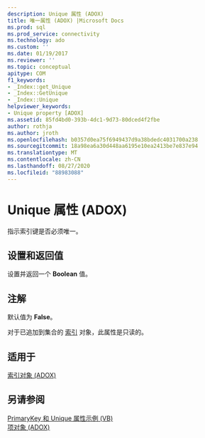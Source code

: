 ```yaml
---
description: Unique 属性 (ADOX)
title: 唯一属性 (ADOX) |Microsoft Docs
ms.prod: sql
ms.prod_service: connectivity
ms.technology: ado
ms.custom: ''
ms.date: 01/19/2017
ms.reviewer: ''
ms.topic: conceptual
apitype: COM
f1_keywords:
- _Index::get_Unique
- _Index::GetUnique
- _Index::Unique
helpviewer_keywords:
- Unique property [ADOX]
ms.assetid: 85fd4bd0-393b-4dc1-9d73-80dced4f2fbe
author: rothja
ms.author: jroth
ms.openlocfilehash: b0357d0ea75f6949437d9a38bdedc4031700a238
ms.sourcegitcommit: 18a98ea6a30d448aa6195e10ea2413be7e837e94
ms.translationtype: MT
ms.contentlocale: zh-CN
ms.lasthandoff: 08/27/2020
ms.locfileid: "88983088"
---
```

# <a name="unique-property-adox"></a>Unique 属性 (ADOX)
指示索引键是否必须唯一。  
  
## <a name="settings-and-return-values"></a>设置和返回值  
 设置并返回一个 **Boolean** 值。  
  
## <a name="remarks"></a>注解  
 默认值为 **False**。  
  
 对于已追加到集合的 [索引](./index-object-adox.md) 对象，此属性是只读的。  
  
## <a name="applies-to"></a>适用于  
 [索引对象 (ADOX)](./index-object-adox.md)  
  
## <a name="see-also"></a>另请参阅  
 [PrimaryKey 和 Unique 属性示例 (VB) ](./primarykey-and-unique-properties-example-vb.md)   
 [项对象 (ADOX)](./key-object-adox.md)